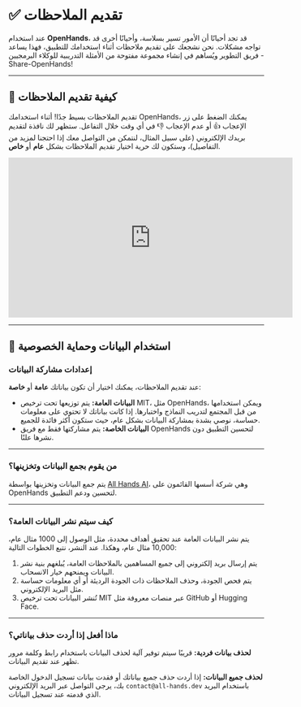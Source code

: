 

# ✅ تقديم الملاحظات

عند استخدام **OpenHands**، قد تجد أحيانًا أن الأمور تسير بسلاسة، وأحيانًا أخرى قد تواجه مشكلات. نحن نشجعك على تقديم ملاحظات أثناء استخدامك للتطبيق، فهذا يساعد فريق التطوير ويُساهم في إنشاء مجموعة مفتوحة من الأمثلة التدريبية للوكلاء البرمجيين - Share-OpenHands!

---

## 📝 كيفية تقديم الملاحظات

تقديم الملاحظات بسيط جدًا! أثناء استخدامك OpenHands، يمكنك الضغط على زر الإعجاب 👍 أو عدم الإعجاب 👎 في أي وقت خلال التفاعل. ستظهر لك نافذة لتقديم بريدك الإلكتروني (على سبيل المثال، لنتمكن من التواصل معك إذا احتجنا لمزيد من التفاصيل)، وستكون لك حرية اختيار تقديم الملاحظات بشكل **عام** أو **خاص**.

<iframe width="560" height="315" src="https://www.youtube.com/embed/5rFx-StMVV0?si=svo7xzp6LhGK_GXr" title="YouTube video player" frameborder="0" allow="accelerometer; autoplay; clipboard-write; encrypted-media; gyroscope; picture-in-picture; web-share" referrerpolicy="strict-origin-when-cross-origin" allowfullscreen></iframe>

---

## 📜 استخدام البيانات وحماية الخصوصية

### إعدادات مشاركة البيانات

عند تقديم الملاحظات، يمكنك اختيار أن تكون بياناتك **عامة** أو **خاصة**:

- **البيانات العامة:** يتم توزيعها تحت ترخيص MIT، مثل OpenHands، ويمكن استخدامها من قبل المجتمع لتدريب النماذج واختبارها. إذا كانت بياناتك لا تحتوي على معلومات حساسة، نوصي بشدة بمشاركة البيانات بشكل عام، حيث ستكون أكثر فائدة للجميع.
- **البيانات الخاصة:** يتم مشاركتها فقط مع فريق OpenHands لتحسين التطبيق دون نشرها علنًا.

---

### من يقوم بجمع البيانات وتخزينها؟

يتم جمع البيانات وتخزينها بواسطة [All Hands AI](https://all-hands.dev)، وهي شركة أسسها القائمون على OpenHands لتحسين ودعم التطبيق.

---

### كيف سيتم نشر البيانات العامة؟

يتم نشر البيانات العامة عند تحقيق أهداف محددة، مثل الوصول إلى 1000 مثال عام، 10,000 مثال عام، وهكذا. عند النشر، نتبع الخطوات التالية:

1. يتم إرسال بريد إلكتروني إلى جميع المساهمين بالملاحظات العامة، يُبلغهم بنية نشر البيانات ويمنحهم خيار الانسحاب.
2. يتم فحص الجودة، وحذف الملاحظات ذات الجودة الرديئة أو أي معلومات حساسة مثل البريد الإلكتروني.
3. تُنشر البيانات تحت ترخيص MIT عبر منصات معروفة مثل GitHub أو Hugging Face.

---

### ماذا أفعل إذا أردت حذف بياناتي؟

**لحذف بيانات فردية:** قريبًا سيتم توفير آلية لحذف البيانات باستخدام رابط وكلمة مرور تظهر عند تقديم البيانات.

**لحذف جميع البيانات:** إذا أردت حذف جميع بياناتك أو فقدت بيانات تسجيل الدخول الخاصة بك، يرجى التواصل عبر البريد الإلكتروني `contact@all-hands.dev` باستخدام البريد الذي قدمته عند تسجيل البيانات.